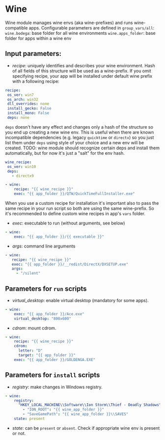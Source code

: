 # Wine

Wine module manages wine envs (aka wine-prefixes) and runs wine-compatible apps. Configurable parameters are defined in `group_vars/all`:
`wine.bodega`: base folder for all wine environments
`wine.apps_folder`: base folder for apps within a wine env

## Input parameters:

- *recipe*: uniquely identifies and describes your wine environment. Hash of all fields of this structure will be used as a wine-prefix. If you omit specifying recipe, your app will be installed under default wine prefix with a following recipe:
```yaml
recipe:
 os_ver: win7
 os_arch: win32
 dll_overrides: none
 install_gecko: False
 install_mono: False
 deps: none
```
`deps` doesn't have any effect and changes only a hash of the structure so you end up creating a new wine env. This is useful when there are known incompatible dependencies (e.g. legacy `quicktime` or `directx`) so you just list them under `deps` using style of your choice and a new env will be created. TODO: wine module should recognize certain deps and install them automatically, but for now it's just a "salt" for the env hash.

```yaml
wine_recipe:  
 os_ver: win10 
 deps: 
   - directx9

- wine:  
    recipe: "{{ wine_recipe }}" 
    exec: "{{ app_folder }}/QTW/QuickTimeFullInstaller.exe"
```  
When you use a custom recipe for installation it's important also to pass the same recipe in your run script so both are using the same wine-prefix. So it's recommended to define custom wine recipes in app's `vars` folder.

- *exec*: executable to run (without arguments, see below)
```yaml
- wine:
    exec: "{{ app_folder }}/{{ executable }}"
```

- *args*: command line arguments
```yaml
- wine:  
   recipe: "{{ wine_recipe }}" 
   exec: "{{ app_folder }}/__redist/DirectX/DXSETUP.exe" 
   args: 
     - "/silent"
```

## Parameters for `run` scripts
- *virtual_desktop*: enable virtual desktop (mandatory for some apps).
```yaml
- wine:  
    exec: "{{ app_folder }}/Ace.exe" 
    virtual_desktop: "800x600"
```  

- *cdrom*: mount cdrom.
```yaml
- wine:
    recipe: "{{ wine_recipe }}"
    cdrom: 
      letter: "D" 
      target: "{{ app_folder }}" 
    exec: "{{ app_folder }}/GOLDENGA.EXE"
```

## Parameters for `install` scripts
- *registry*: make changes in Windows registry.
```yaml
- wine:  
    registry: 
      "HKEY_LOCAL_MACHINE\\Software\\Ion Storm\\Thief - Deadly Shadows": 
        - "ION_ROOT": "{{ wine_app_folder }}" 
        - "SaveGamePath": "{{ wine_app_folder }}\\SAVES"
    state: present
```

- *state*:   can be `present` or `absent`. Check if appropriate wine env is present or not.
